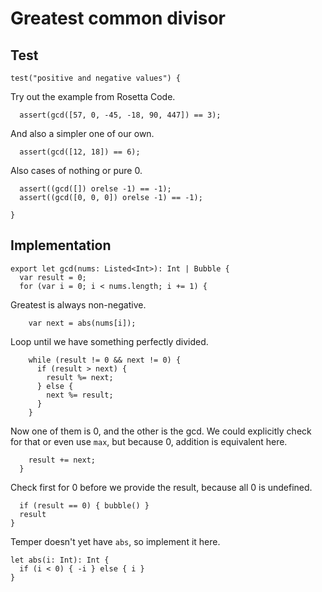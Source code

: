# Greatest common divisor

## Test

    test("positive and negative values") {

Try out the example from Rosetta Code.

      assert(gcd([57, 0, -45, -18, 90, 447]) == 3);

And also a simpler one of our own.

      assert(gcd([12, 18]) == 6);

Also cases of nothing or pure 0.

      assert((gcd([]) orelse -1) == -1);
      assert((gcd([0, 0, 0]) orelse -1) == -1);

    }

## Implementation

    export let gcd(nums: Listed<Int>): Int | Bubble {
      var result = 0;
      for (var i = 0; i < nums.length; i += 1) {

Greatest is always non-negative.

        var next = abs(nums[i]);

Loop until we have something perfectly divided.

        while (result != 0 && next != 0) {
          if (result > next) {
            result %= next;
          } else {
            next %= result;
          }
        }

Now one of them is 0, and the other is the gcd. We could explicitly check for
that or even use `max`, but because 0, addition is equivalent here.

        result += next;
      }

Check first for 0 before we provide the result, because all 0 is undefined.

      if (result == 0) { bubble() }
      result
    }

Temper doesn't yet have `abs`, so implement it here.

    let abs(i: Int): Int {
      if (i < 0) { -i } else { i }
    }
